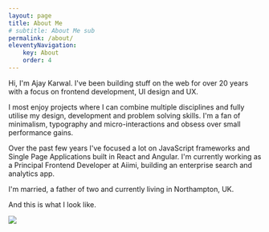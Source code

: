 ```yaml
---
layout: page
title: About Me
# subtitle: About Me sub
permalink: /about/
eleventyNavigation:
    key: About
    order: 4
---
```


Hi, I'm Ajay Karwal. I've been building stuff on the web for over 20 years with a focus on frontend development, UI design and UX. 

I most enjoy projects where I can combine multiple disciplines and fully utilise my design, development and problem solving skills. I'm a fan of minimalism, typography and micro-interactions and obsess over small performance gains.

Over the past few years I've focused a lot on JavaScript frameworks and Single Page Applications built in React and Angular. I'm currently working as a Principal Frontend Developer at Aiimi, building an enterprise search and analytics app.

I'm married, a father of two and currently living in Northampton, UK.

And this is what I look like.

![](/assets/images/tearoom.jpg)